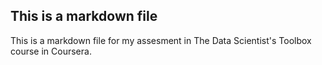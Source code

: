 ## This is a markdown file

This is a markdown file for my assesment in The Data Scientist's Toolbox course in Coursera.
